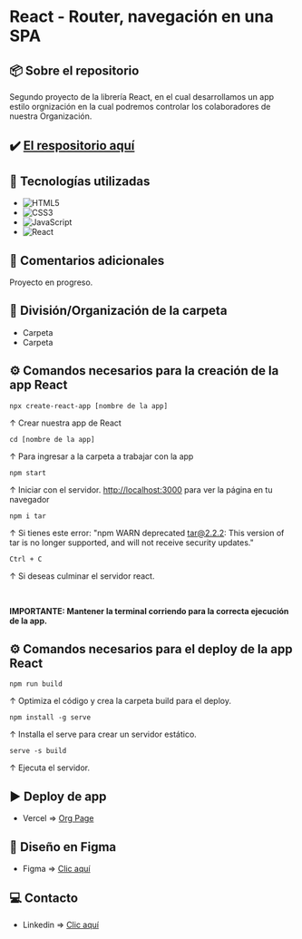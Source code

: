 # React - Router, navegación en una SPA

## 📦 Sobre el repositorio

Segundo proyecto de la librería React, en el cual desarrollamos un app estilo orgnización en la cual podremos controlar los colaboradores de nuestra Organización.

## ✔️ [El respositorio aquí](https://github.com/K3yJey/router.git)

## 🔧 Tecnologías utilizadas

- ![HTML5](https://img.shields.io/badge/html5-%23E34F26.svg?style=for-the-badge&logo=html5&logoColor=white)
- ![CSS3](https://img.shields.io/badge/css3-%231572B6.svg?style=for-the-badge&logo=css3&logoColor=white)
- ![JavaScript](https://img.shields.io/badge/javascript-%23323330.svg?style=for-the-badge&logo=javascript&logoColor=%23F7DF1E)
- ![React](https://img.shields.io/badge/React-100000?style=for-the-badge&logo=React&logoColor=00dafc&labelColor=222222&color=222222)

## 📌 Comentarios adicionales

Proyecto en progreso.

## 📂 División/Organización de la carpeta

- Carpeta
- Carpeta

## ⚙️ Comandos necesarios para la creación de la app React

```console
npx create-react-app [nombre de la app]
```

↑ Crear nuestra app de React

```console
cd [nombre de la app]
```

↑ Para ingresar a la carpeta a trabajar con la app

```console
npm start
```

↑ Iniciar con el servidor. [http://localhost:3000](http://localhost:3000) para ver la página en tu navegador

```console
npm i tar
```

↑ Si tienes este error: "npm WARN deprecated tar@2.2.2: This version of tar is no longer supported, and will not receive security updates."

```console
Ctrl + C
```

↑ Si deseas culminar el servidor react.

<br/>

**IMPORTANTE: Mantener la terminal corriendo para la correcta ejecución de la app.**

## ⚙️ Comandos necesarios para el deploy de la app React

```console
npm run build
```

↑ Optimiza el código y crea la carpeta build para el deploy.

```console
npm install -g serve
```

↑ Installa el serve para crear un servidor estático.

```console
serve -s build
```

↑ Ejecuta el servidor.

## ▶️ Deploy de app

- Vercel => [Org Page](https://org-k3yjey.vercel.app/)

## 🎨 Diseño en Figma

- Figma => [Clic aquí](https://www.figma.com/file/70l45ssEH6qBo9IYDe2nxe/Intro-a-React?node-id=134%3A128&t=7I0a4d3jWOfv6dHU-1)

## 💻 Contacto

- Linkedin => [Clic aquí](https://www.linkedin.com/in/k3yjey-dev/)
